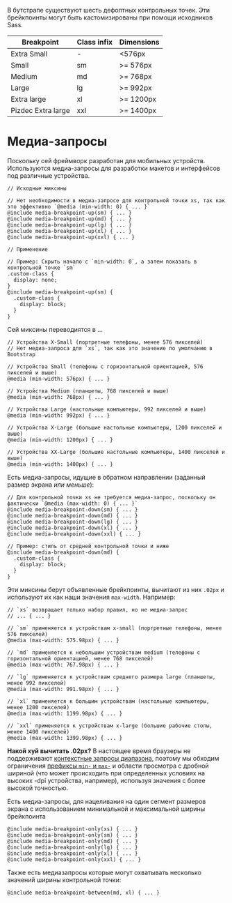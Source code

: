 
 В бутстрапе существуют шесть дефолтных контрольных точек. Эти брейкпоинты могут быть кастомизированы при помощи исходников Sass.


| Breakpoint         | Class infix | Dimensions |
| ------------------ | ----------- | ---------- |
| Extra Small        | -           | <576px     |
| Small              | sm          | >= 576px   |
| Medium             | md          | >= 768px   |
| Large              | lg          | >= 992px   |
| Extra large        | xl          | >= 1200px  |
| Pizdec Extra large | xxl         | >= 1400px  |
# Медиа-запросы

Поскольку сей фреймворк разработан для мобильных устройств. Используются медиа-запросы для разработки макетов и интерфейсов под различные устройства.

```
// Исходные миксины

// Нет необходимости в медиа-запросе для контрольной точки xs, так как это эффективно `@media (min-width: 0) { ... }`
@include media-breakpoint-up(sm) { ... }
@include media-breakpoint-up(md) { ... }
@include media-breakpoint-up(lg) { ... }
@include media-breakpoint-up(xl) { ... }
@include media-breakpoint-up(xxl) { ... }

// Применение

// Пример: Скрыть начало с `min-width: 0`, а затем показать в контрольной точке `sm`
.custom-class {
  display: none;
}
@include media-breakpoint-up(sm) {
  .custom-class {
    display: block;
  }
}
```
Сей миксины переводиятся в ...

```
// Устройства X-Small (портретные телефоны, менее 576 пикселей)
// Нет медиа-запроса для `xs`, так как это значение по умолчанию в Bootstrap

// Устройства Small (телефоны с горизонтальной ориентацией, 576 пикселей и выше)
@media (min-width: 576px) { ... }

// Устройства Medium (планшеты, 768 пикселей и выше)
@media (min-width: 768px) { ... }

// Устройства Large (настольные компьютеры, 992 пикселей и выше)
@media (min-width: 992px) { ... }

// Устройства X-Large (большие настольные компьютеры, 1200 пикселей и выше)
@media (min-width: 1200px) { ... }

// Устройства XX-Large (большие настольные компьютеры, 1400 пикселей и выше)
@media (min-width: 1400px) { ... }
```

Есть медиа-запросы, идущие в обратном направлении (заданный размер экрана _или меньше_):

```
// Для контрольной точки xs не требуется медиа-запрос, поскольку он фактически `@media (max-width: 0) { ... }`
@include media-breakpoint-down(sm) { ... }
@include media-breakpoint-down(md) { ... }
@include media-breakpoint-down(lg) { ... }
@include media-breakpoint-down(xl) { ... }
@include media-breakpoint-down(xxl) { ... }

// Пример: стиль от средней контрольной точки и ниже
@include media-breakpoint-down(md) {
  .custom-class {
    display: block;
  }
}
```

Эти миксины берут объявленные брейкпоинты, вычитают из них `.02px` и используют их как наши значения `max-width`. Например:
```
// `xs` возвращает только набор правил, но не медиа-запрос
// ... { ... }

// `sm` применяется к устройствам x-small (портретные телефоны, менее 576 пикселей)
@media (max-width: 575.98px) { ... }

// `md` применяется к небольшим устройствам medium (телефоны с горизонтальной ориентацией, менее 768 пикселей)
@media (max-width: 767.98px) { ... }

// `lg` применяется к устройствам среднего размера large (планшеты, менее 992 пикселей)
@media (max-width: 991.98px) { ... }

// `xl` применяется к большим устройствам (настольные компьютеры, менее 1200 пикселей)
@media (max-width: 1199.98px) { ... }

// `xxl` применяется к устройствам x-large (большие рабочие столы, менее 1400 пикселей)
@media (max-width: 1399.98px) { ... }
```

**Накой хуй вычитать .02px?** В настоящее время браузеры не поддерживают [контекстные запросы диапазона](https://www.w3.org/TR/mediaqueries-4/#range-context), поэтому мы обходим ограничения [префиксы `min-` и `max-`](https://www.w3.org/TR/mediaqueries-4/#mq-min-max) и области просмотра с дробной шириной (что может происходить при определенных условиях на высоких -dpi устройства, например), используя значения с более высокой точностью.

Есть медиа-запросы, для нацеливания на один сегмент размеров экрана с использованием минимальной и максимальной ширины брейкпоинта

```
@include media-breakpoint-only(xs) { ... }
@include media-breakpoint-only(sm) { ... }
@include media-breakpoint-only(md) { ... }
@include media-breakpoint-only(lg) { ... }
@include media-breakpoint-only(xl) { ... }
@include media-breakpoint-only(xxl) { ... }
```

Также есть медиазапросы которые могут охватывать несколько значений ширины контрольной точки:

```
@include media-breakpoint-between(md, xl) { ... }
```